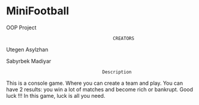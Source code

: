 # MiniFootball
OOP Project

                                            CREATORS

Utegen Asylzhan

Sabyrbek Madiyar

                                        Description
This is a console game. Where you can create a team and play. You can have 2 results: you win a lot of matches and become rich or bankrupt.
Good luck !!! In this game, luck is all you need.
